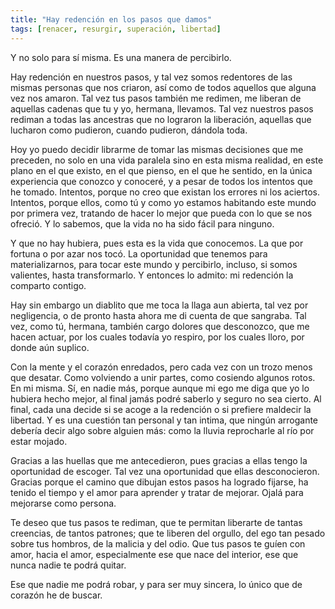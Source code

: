 ```yaml
---
title: "Hay redención en los pasos que damos"
tags: [renacer, resurgir, superación, libertad]
---
```

Y no solo para sí misma. Es una manera de percibirlo.

Hay redención en nuestros pasos, y tal vez somos redentores de las mismas personas que nos criaron, así como de todos aquellos que alguna vez nos amaron. Tal vez tus pasos también me redimen, me liberan de aquellas cadenas que tu y yo, hermana, llevamos. Tal vez nuestros pasos rediman a todas las ancestras que no lograron la liberación, aquellas que lucharon como pudieron, cuando pudieron, dándola toda.

Hoy yo puedo decidir librarme de tomar las mismas decisiones que me preceden, no solo en una vida paralela sino en esta misma realidad, en este plano en el que existo, en el que pienso, en el que he sentido, en la única experiencia que conozco y conoceré, y a pesar de todos los intentos que he tomado. Intentos, porque no creo que existan los errores ni los aciertos. Intentos, porque ellos, como tú y como yo estamos habitando este mundo por primera vez, tratando de hacer lo mejor que pueda con lo que se nos ofreció. Y lo sabemos, que la vida no ha sido fácil para ninguno.

Y que no hay hubiera, pues esta es la vida que conocemos. La que por fortuna o por azar nos tocó. La oportunidad que tenemos para materializarnos, para tocar este mundo y percibirlo, incluso, si somos valientes, hasta transformarlo. Y entonces lo admito: mi redención la comparto contigo.

Hay sin embargo un diablito que me toca la llaga aun abierta, tal vez por negligencia, o de pronto hasta ahora me di cuenta de que sangraba. Tal vez, como tú, hermana, también cargo dolores que desconozco, que me hacen actuar, por los cuales todavía yo respiro, por los cuales lloro, por donde aún suplico.

Con la mente y el corazón enredados, pero cada vez con un trozo menos que desatar. Como volviendo a unir partes, como cosiendo algunos rotos. En mi misma. Sí, en nadie más, porque aunque mi ego me diga que yo lo hubiera hecho mejor, al final jamás podré saberlo y seguro no sea cierto. Al final, cada una decide si se acoge a la redención o si prefiere maldecir la libertad. Y es una cuestión tan personal y tan intima, que ningún arrogante debería decir algo sobre alguien más: como la lluvia reprocharle al río por estar mojado.

Gracias a las huellas que me antecedieron, pues gracias a ellas tengo la oportunidad de escoger. Tal vez una oportunidad que ellas desconocieron. Gracias porque el camino que dibujan estos pasos ha logrado fijarse, ha tenido el tiempo y el amor para aprender y tratar de mejorar. Ojalá para mejorarse como persona.

Te deseo que tus pasos te rediman, que te permitan liberarte de tantas creencias, de tantos patrones; que te liberen del orgullo, del ego tan pesado sobre tus hombros, de la malicia y del odio. Que tus pasos te guíen con amor, hacia el amor, especialmente ese que nace del interior, ese que nunca nadie te podrá quitar.

Ese que nadie me podrá robar, y para ser muy sincera, lo único que de corazón he de buscar.
